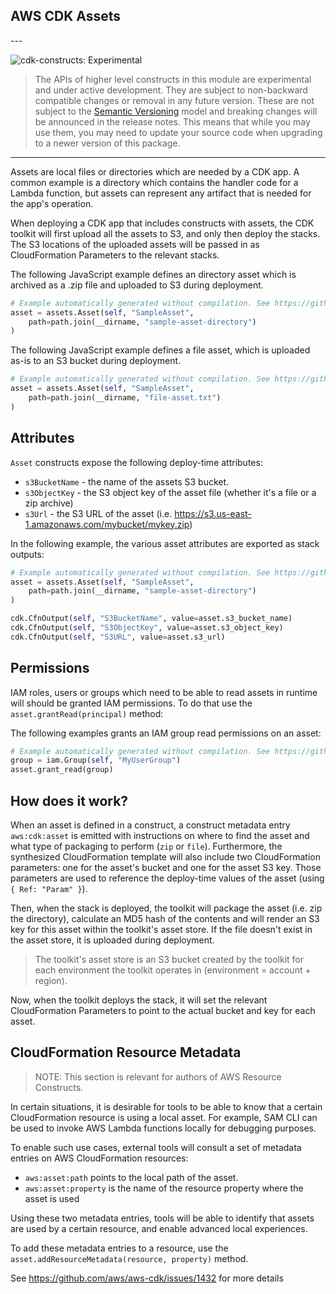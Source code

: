 ## AWS CDK Assets

<!--BEGIN STABILITY BANNER-->---


![cdk-constructs: Experimental](https://img.shields.io/badge/cdk--constructs-experimental-important.svg?style=for-the-badge)

> The APIs of higher level constructs in this module are experimental and under active development. They are subject to non-backward compatible changes or removal in any future version. These are not subject to the [Semantic Versioning](https://semver.org/) model and breaking changes will be announced in the release notes. This means that while you may use them, you may need to update your source code when upgrading to a newer version of this package.

---
<!--END STABILITY BANNER-->

Assets are local files or directories which are needed by a CDK app. A common
example is a directory which contains the handler code for a Lambda function,
but assets can represent any artifact that is needed for the app's operation.

When deploying a CDK app that includes constructs with assets, the CDK toolkit
will first upload all the assets to S3, and only then deploy the stacks. The S3
locations of the uploaded assets will be passed in as CloudFormation Parameters
to the relevant stacks.

The following JavaScript example defines an directory asset which is archived as
a .zip file and uploaded to S3 during deployment.

```python
# Example automatically generated without compilation. See https://github.com/aws/jsii/issues/826
asset = assets.Asset(self, "SampleAsset",
    path=path.join(__dirname, "sample-asset-directory")
)
```

The following JavaScript example defines a file asset, which is uploaded as-is
to an S3 bucket during deployment.

```python
# Example automatically generated without compilation. See https://github.com/aws/jsii/issues/826
asset = assets.Asset(self, "SampleAsset",
    path=path.join(__dirname, "file-asset.txt")
)
```

## Attributes

`Asset` constructs expose the following deploy-time attributes:

* `s3BucketName` - the name of the assets S3 bucket.
* `s3ObjectKey` - the S3 object key of the asset file (whether it's a file or a zip archive)
* `s3Url` - the S3 URL of the asset (i.e. https://s3.us-east-1.amazonaws.com/mybucket/mykey.zip)

In the following example, the various asset attributes are exported as stack outputs:

```python
# Example automatically generated without compilation. See https://github.com/aws/jsii/issues/826
asset = assets.Asset(self, "SampleAsset",
    path=path.join(__dirname, "sample-asset-directory")
)

cdk.CfnOutput(self, "S3BucketName", value=asset.s3_bucket_name)
cdk.CfnOutput(self, "S3ObjectKey", value=asset.s3_object_key)
cdk.CfnOutput(self, "S3URL", value=asset.s3_url)
```

## Permissions

IAM roles, users or groups which need to be able to read assets in runtime will should be
granted IAM permissions. To do that use the `asset.grantRead(principal)` method:

The following examples grants an IAM group read permissions on an asset:

```python
# Example automatically generated without compilation. See https://github.com/aws/jsii/issues/826
group = iam.Group(self, "MyUserGroup")
asset.grant_read(group)
```

## How does it work?

When an asset is defined in a construct, a construct metadata entry
`aws:cdk:asset` is emitted with instructions on where to find the asset and what
type of packaging to perform (`zip` or `file`). Furthermore, the synthesized
CloudFormation template will also include two CloudFormation parameters: one for
the asset's bucket and one for the asset S3 key. Those parameters are used to
reference the deploy-time values of the asset (using `{ Ref: "Param" }`).

Then, when the stack is deployed, the toolkit will package the asset (i.e. zip
the directory), calculate an MD5 hash of the contents and will render an S3 key
for this asset within the toolkit's asset store. If the file doesn't exist in
the asset store, it is uploaded during deployment.

> The toolkit's asset store is an S3 bucket created by the toolkit for each
> environment the toolkit operates in (environment = account + region).

Now, when the toolkit deploys the stack, it will set the relevant CloudFormation
Parameters to point to the actual bucket and key for each asset.

## CloudFormation Resource Metadata

> NOTE: This section is relevant for authors of AWS Resource Constructs.

In certain situations, it is desirable for tools to be able to know that a certain CloudFormation
resource is using a local asset. For example, SAM CLI can be used to invoke AWS Lambda functions
locally for debugging purposes.

To enable such use cases, external tools will consult a set of metadata entries on AWS CloudFormation
resources:

* `aws:asset:path` points to the local path of the asset.
* `aws:asset:property` is the name of the resource property where the asset is used

Using these two metadata entries, tools will be able to identify that assets are used
by a certain resource, and enable advanced local experiences.

To add these metadata entries to a resource, use the
`asset.addResourceMetadata(resource, property)` method.

See https://github.com/aws/aws-cdk/issues/1432 for more details
